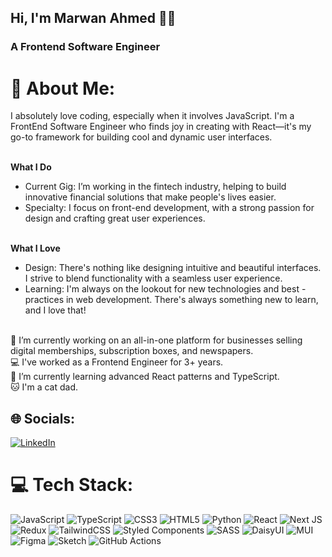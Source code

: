 ## Hi, I'm Marwan Ahmed 👋🏼
### A Frontend Software Engineer
<!--
**marwan-ahmed14/marwan-ahmed14** is a ✨ _special_ ✨ repository because its `README.md` (this file) appears on your GitHub profile.

Here are some ideas to get you started:

- 🔭 I’m currently working on ...
- 🌱 I’m currently learning ...
- 👯 I’m looking to collaborate on ...
- 🤔 I’m looking for help with ...
- 💬 Ask me about ...
- 📫 How to reach me: ...
- 😄 Pronouns: ...
- ⚡ Fun fact: ...
-->
# 💫 About Me:
I absolutely love coding, especially when it involves JavaScript. I'm a FrontEnd Software Engineer who finds joy in creating with React—it's my go-to framework for building cool and dynamic user interfaces.<br><br>

<b>What I Do</b><br>
- Current Gig: I’m working in the fintech industry, helping to build innovative financial solutions that make people's lives easier.<br>
- Specialty: I focus on front-end development, with a strong passion for design and crafting great user experiences.<br><br>

<b>What I Love</b><br>
- Design: There's nothing like designing intuitive and beautiful interfaces. I strive to blend functionality with a seamless user experience.<br>
- Learning: I'm always on the lookout for new technologies and best - practices in web development. There's always something new to learn, and I love that!<br><br>

🔭 I’m currently working on an all-in-one platform for businesses selling digital memberships, subscription boxes, and newspapers.<br>
💻 I've worked as a Frontend Engineer for 3+ years.<br>
🌱 I’m currently learning advanced React patterns and TypeScript.<br>
🐱 I'm a cat dad.


## 🌐 Socials:
[![LinkedIn](https://img.shields.io/badge/LinkedIn-%230077B5.svg?logo=linkedin&logoColor=white)](https://linkedin.com/in/marwan-ahmed14) 

# 💻 Tech Stack:
![JavaScript](https://img.shields.io/badge/javascript-%23323330.svg?style=flat&logo=javascript&logoColor=%23F7DF1E) ![TypeScript](https://img.shields.io/badge/typescript-%23007ACC.svg?style=flat&logo=typescript&logoColor=white) ![CSS3](https://img.shields.io/badge/css3-%231572B6.svg?style=flat&logo=css3&logoColor=white) ![HTML5](https://img.shields.io/badge/html5-%23E34F26.svg?style=flat&logo=html5&logoColor=white) ![Python](https://img.shields.io/badge/python-3670A0?style=flat&logo=python&logoColor=ffdd54) ![React](https://img.shields.io/badge/react-%2320232a.svg?style=flat&logo=react&logoColor=%2361DAFB) ![Next JS](https://img.shields.io/badge/Next-black?style=flat&logo=next.js&logoColor=white) ![Redux](https://img.shields.io/badge/redux-%23593d88.svg?style=flat&logo=redux&logoColor=white) ![TailwindCSS](https://img.shields.io/badge/tailwindcss-%2338B2AC.svg?style=flat&logo=tailwind-css&logoColor=white) ![Styled Components](https://img.shields.io/badge/styled--components-DB7093?style=flat&logo=styled-components&logoColor=white) ![SASS](https://img.shields.io/badge/SASS-hotpink.svg?style=flat&logo=SASS&logoColor=white) ![DaisyUI](https://img.shields.io/badge/daisyui-5A0EF8?style=flat&logo=daisyui&logoColor=white) ![MUI](https://img.shields.io/badge/MUI-%230081CB.svg?style=flat&logo=mui&logoColor=white) ![Figma](https://img.shields.io/badge/figma-%23F24E1E.svg?style=flat&logo=figma&logoColor=white) ![Sketch](https://img.shields.io/badge/Sketch-FFB387?style=flat&logo=sketch&logoColor=black) ![GitHub Actions](https://img.shields.io/badge/github%20actions-%232671E5.svg?style=flat&logo=githubactions&logoColor=white)
<!--
# 📊 GitHub Stats:
![](https://github-readme-stats.vercel.app/api?username=marwan-ahmed14&theme=dark&hide_border=true&include_all_commits=false&count_private=false)<br/>
![](https://github-readme-streak-stats.herokuapp.com/?user=marwan-ahmed14&theme=dark&hide_border=true)<br/>
![](https://github-readme-stats.vercel.app/api/top-langs/?username=marwan-ahmed14&theme=dark&hide_border=true&include_all_commits=false&count_private=false&layout=compact)

--- -->
<!-- [![](https://visitcount.itsvg.in/api?id=marwan-ahmed14&icon=0&color=0)](https://visitcount.itsvg.in) -->

<!-- Proudly created with GPRM ( https://gprm.itsvg.in ) -->
